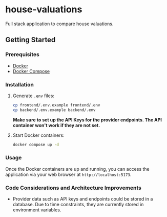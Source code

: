 # house-valuations
Full stack application to compare house valuations.


## Getting Started

### Prerequisites

- [Docker](https://docs.docker.com/compose/install/)
- [Docker Compose](https://docs.docker.com/compose/install/)

### Installation

1. Generate `.env` files:
    ```sh
    cp frontend/.env.example frontend/.env
    cp backend/.env.example backend/.env
    ```
    **Make sure to set up the API Keys for the provider endpoints. The API container won't work if they are not set.** 

2. Start Docker containers:
    ```sh
    docker compose up -d
    ```

### Usage

Once the Docker containers are up and running, you can access the application via your web browser at `http://localhost:5173`.

### Code Considerations and Architecture Improvements
- Provider data such as API keys and endpoints could be stored in a database. Due to time constraints, they are currently stored in environment variables.
